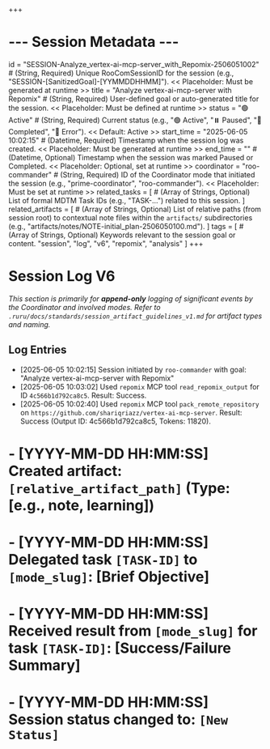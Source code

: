 +++
# --- Session Metadata ---
id = "SESSION-Analyze_vertex-ai-mcp-server_with_Repomix-2506051002" # (String, Required) Unique RooComSessionID for the session (e.g., "SESSION-[SanitizedGoal]-[YYMMDDHHMM]"). << Placeholder: Must be generated at runtime >>
title = "Analyze vertex-ai-mcp-server with Repomix" # (String, Required) User-defined goal or auto-generated title for the session. << Placeholder: Must be defined at runtime >>
status = "🟢 Active" # (String, Required) Current status (e.g., "🟢 Active", "⏸️ Paused", "🏁 Completed", "🔴 Error"). << Default: Active >>
start_time = "2025-06-05 10:02:15" # (Datetime, Required) Timestamp when the session log was created. << Placeholder: Must be generated at runtime >>
end_time = "" # (Datetime, Optional) Timestamp when the session was marked Paused or Completed. << Placeholder: Optional, set at runtime >>
coordinator = "roo-commander" # (String, Required) ID of the Coordinator mode that initiated the session (e.g., "prime-coordinator", "roo-commander"). << Placeholder: Must be set at runtime >>
related_tasks = [
    # (Array of Strings, Optional) List of formal MDTM Task IDs (e.g., "TASK-...") related to this session.
]
related_artifacts = [
    # (Array of Strings, Optional) List of relative paths (from session root) to contextual note files within the `artifacts/` subdirectories (e.g., "artifacts/notes/NOTE-initial_plan-2506050100.md").
]
tags = [
    # (Array of Strings, Optional) Keywords relevant to the session goal or content.
    "session", "log", "v6", "repomix", "analysis"
]
+++

# Session Log V6

*This section is primarily for **append-only** logging of significant events by the Coordinator and involved modes.*
*Refer to `.ruru/docs/standards/session_artifact_guidelines_v1.md` for artifact types and naming.*

## Log Entries

- [2025-06-05 10:02:15] Session initiated by `roo-commander` with goal: "Analyze vertex-ai-mcp-server with Repomix"
- [2025-06-05 10:03:02] Used `repomix` MCP tool `read_repomix_output` for ID `4c566b1d792ca8c5`. Result: Success.
- [2025-06-05 10:02:40] Used `repomix` MCP tool `pack_remote_repository` on `https://github.com/shariqriazz/vertex-ai-mcp-server`. Result: Success (Output ID: 4c566b1d792ca8c5, Tokens: 11820).
# - [YYYY-MM-DD HH:MM:SS] Created artifact: `[relative_artifact_path]` (Type: [e.g., note, learning])
# - [YYYY-MM-DD HH:MM:SS] Delegated task `[TASK-ID]` to `[mode_slug]`: [Brief Objective]
# - [YYYY-MM-DD HH:MM:SS] Received result from `[mode_slug]` for task `[TASK-ID]`: [Success/Failure Summary]
# - [YYYY-MM-DD HH:MM:SS] Session status changed to: `[New Status]`